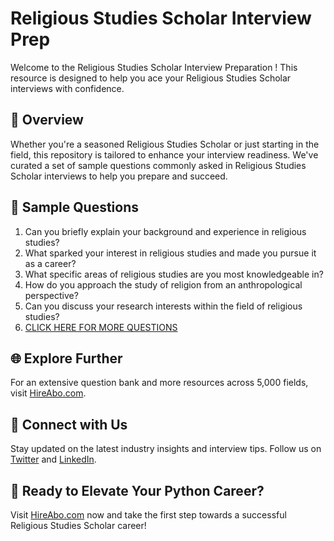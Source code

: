 # Religious Studies Scholar Interview Prep

Welcome to the Religious Studies Scholar Interview Preparation ! This resource is designed to help you ace your Religious Studies Scholar interviews with confidence.

## 🚀 Overview

Whether you're a seasoned Religious Studies Scholar or just starting in the field, this repository is tailored to enhance your interview readiness. We've curated a set of sample questions commonly asked in Religious Studies Scholar interviews to help you prepare and succeed.

## 📝 Sample Questions

1. Can you briefly explain your background and experience in religious studies?
2. What sparked your interest in religious studies and made you pursue it as a career?
3. What specific areas of religious studies are you most knowledgeable in?
4. How do you approach the study of religion from an anthropological perspective?
5. Can you discuss your research interests within the field of religious studies?
6. [CLICK HERE FOR MORE QUESTIONS](https://hireabo.com/job/7_2_37/Religious%20Studies%20Scholar)

## 🌐 Explore Further

For an extensive question bank and more resources across 5,000 fields, visit [HireAbo.com](https://www.hireabo.com).

## 📱 Connect with Us

Stay updated on the latest industry insights and interview tips. Follow us on [Twitter](https://twitter.com/hireabo) and [LinkedIn](https://www.linkedin.com/in/hire-abo-3609972a8/).

## 🚀 Ready to Elevate Your Python Career?

Visit [HireAbo.com](https://www.hireabo.com) now and take the first step towards a successful Religious Studies Scholar career!